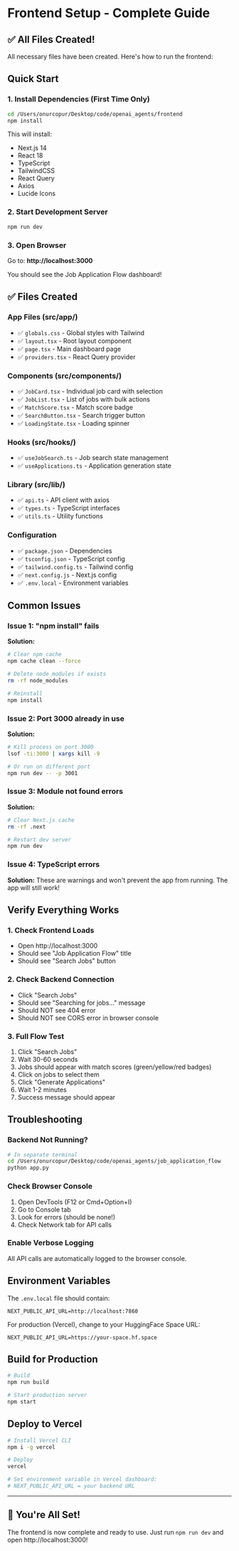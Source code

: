 # Frontend Setup - Complete Guide

## ✅ All Files Created!

All necessary files have been created. Here's how to run the frontend:

## Quick Start

### 1. Install Dependencies (First Time Only)

```bash
cd /Users/onurcopur/Desktop/code/openai_agents/frontend
npm install
```

This will install:
- Next.js 14
- React 18
- TypeScript
- TailwindCSS
- React Query
- Axios
- Lucide Icons

### 2. Start Development Server

```bash
npm run dev
```

### 3. Open Browser

Go to: **http://localhost:3000**

You should see the Job Application Flow dashboard!

## ✅ Files Created

### App Files (src/app/)
- ✅ `globals.css` - Global styles with Tailwind
- ✅ `layout.tsx` - Root layout component
- ✅ `page.tsx` - Main dashboard page
- ✅ `providers.tsx` - React Query provider

### Components (src/components/)
- ✅ `JobCard.tsx` - Individual job card with selection
- ✅ `JobList.tsx` - List of jobs with bulk actions
- ✅ `MatchScore.tsx` - Match score badge
- ✅ `SearchButton.tsx` - Search trigger button
- ✅ `LoadingState.tsx` - Loading spinner

### Hooks (src/hooks/)
- ✅ `useJobSearch.ts` - Job search state management
- ✅ `useApplications.ts` - Application generation state

### Library (src/lib/)
- ✅ `api.ts` - API client with axios
- ✅ `types.ts` - TypeScript interfaces
- ✅ `utils.ts` - Utility functions

### Configuration
- ✅ `package.json` - Dependencies
- ✅ `tsconfig.json` - TypeScript config
- ✅ `tailwind.config.ts` - Tailwind config
- ✅ `next.config.js` - Next.js config
- ✅ `.env.local` - Environment variables

## Common Issues

### Issue 1: "npm install" fails

**Solution:**
```bash
# Clear npm cache
npm cache clean --force

# Delete node_modules if exists
rm -rf node_modules

# Reinstall
npm install
```

### Issue 2: Port 3000 already in use

**Solution:**
```bash
# Kill process on port 3000
lsof -ti:3000 | xargs kill -9

# Or run on different port
npm run dev -- -p 3001
```

### Issue 3: Module not found errors

**Solution:**
```bash
# Clear Next.js cache
rm -rf .next

# Restart dev server
npm run dev
```

### Issue 4: TypeScript errors

**Solution:**
These are warnings and won't prevent the app from running. The app will still work!

## Verify Everything Works

### 1. Check Frontend Loads
- Open http://localhost:3000
- Should see "Job Application Flow" title
- Should see "Search Jobs" button

### 2. Check Backend Connection
- Click "Search Jobs"
- Should see "Searching for jobs..." message
- Should NOT see 404 error
- Should NOT see CORS error in browser console

### 3. Full Flow Test
1. Click "Search Jobs"
2. Wait 30-60 seconds
3. Jobs should appear with match scores (green/yellow/red badges)
4. Click on jobs to select them
5. Click "Generate Applications"
6. Wait 1-2 minutes
7. Success message should appear

## Troubleshooting

### Backend Not Running?

```bash
# In separate terminal
cd /Users/onurcopur/Desktop/code/openai_agents/job_application_flow
python app.py
```

### Check Browser Console

1. Open DevTools (F12 or Cmd+Option+I)
2. Go to Console tab
3. Look for errors (should be none!)
4. Check Network tab for API calls

### Enable Verbose Logging

All API calls are automatically logged to the browser console.

## Environment Variables

The `.env.local` file should contain:

```env
NEXT_PUBLIC_API_URL=http://localhost:7860
```

For production (Vercel), change to your HuggingFace Space URL:
```env
NEXT_PUBLIC_API_URL=https://your-space.hf.space
```

## Build for Production

```bash
# Build
npm run build

# Start production server
npm start
```

## Deploy to Vercel

```bash
# Install Vercel CLI
npm i -g vercel

# Deploy
vercel

# Set environment variable in Vercel dashboard:
# NEXT_PUBLIC_API_URL = your backend URL
```

---

## 🎉 You're All Set!

The frontend is now complete and ready to use. Just run `npm run dev` and open http://localhost:3000!
